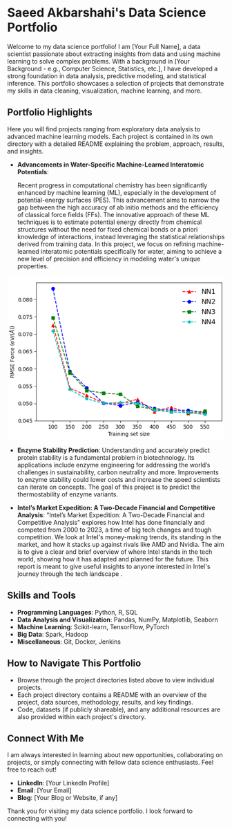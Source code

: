 # Saeed Akbarshahi's Data Science Portfolio

Welcome to my data science portfolio! I am [Your Full Name], a data scientist passionate about extracting insights from data and using machine learning to solve complex problems. With a background in [Your Background - e.g., Computer Science, Statistics, etc.], I have developed a strong foundation in data analysis, predictive modeling, and statistical inference. This portfolio showcases a selection of projects that demonstrate my skills in data cleaning, visualization, machine learning, and more.

## Portfolio Highlights

Here you will find projects ranging from exploratory data analysis to advanced machine learning models. Each project is contained in its own directory with a detailed README explaining the problem, approach, results, and insights.

- **Advancements in Water-Specific Machine-Learned Interatomic Potentials**:

    Recent progress in computational chemistry has been significantly enhanced by machine learning (ML), especially in the development of potential-energy surfaces (PES). This advancement aims to narrow the gap between the high accuracy of ab initio methods and the efficiency of classical force fields (FFs). The innovative approach of these ML techniques is to estimate potential energy directly from chemical structures without the need for fixed chemical bonds or a priori knowledge of interactions, instead leveraging the statistical relationships derived from training data. In this project, we focus on refining machine-learned interatomic potentials specifically for water, aiming to achieve a new level of precision and efficiency in modeling water's unique properties.
  
![Water](/img/Picture1.png)

- **Enzyme Stability Prediction**:
  Understanding and accurately predict protein stability is a fundamental problem in biotechnology. Its applications include enzyme engineering for addressing the world’s challenges in sustainability, carbon neutrality and more. Improvements to enzyme stability could lower costs and increase the speed scientists can iterate on concepts. The goal of this project is to predict the thermostability of enzyme variants.
  
- **Intel’s Market Expedition: A Two-Decade Financial and Competitive Analysis**:
   "Intel’s Market Expedition: A Two-Decade Financial and Competitive Analysis" explores how Intel has done financially and competed from 2000 to 2023, a time of big tech changes and tough competition. We look at Intel's money-making trends, its standing in the market, and how it stacks up against rivals like AMD and Nvidia. The aim is to give a clear and brief overview of where Intel stands in the tech world, showing how it has adapted and planned for the future. This report is meant to give useful insights to anyone interested in Intel's journey through the tech landscape .

## Skills and Tools

- **Programming Languages**: Python, R, SQL
- **Data Analysis and Visualization**: Pandas, NumPy, Matplotlib, Seaborn
- **Machine Learning**: Scikit-learn, TensorFlow, PyTorch
- **Big Data**: Spark, Hadoop
- **Miscellaneous**: Git, Docker, Jenkins

## How to Navigate This Portfolio

- Browse through the project directories listed above to view individual projects.
- Each project directory contains a README with an overview of the project, data sources, methodology, results, and key findings.
- Code, datasets (if publicly shareable), and any additional resources are also provided within each project's directory.

## Connect With Me

I am always interested in learning about new opportunities, collaborating on projects, or simply connecting with fellow data science enthusiasts. Feel free to reach out!

- **LinkedIn**: [Your LinkedIn Profile]
- **Email**: [Your Email]
- **Blog**: [Your Blog or Website, if any]

Thank you for visiting my data science portfolio. I look forward to connecting with you!
